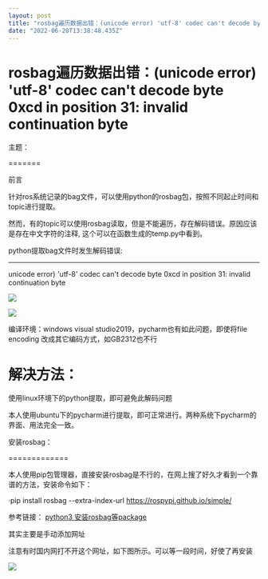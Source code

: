 ```yaml
---
layout: post
title: "rosbag遍历数据出错：(unicode error) 'utf-8' codec can't decode byte 0xcd in position 31: invalid continuation byte"
date: "2022-06-20T13:38:48.435Z"
---
```

rosbag遍历数据出错：(unicode error) 'utf-8' codec can't decode byte 0xcd in position 31: invalid continuation byte
===========================================================================================================

主题：


=======

前言

针对ros系统记录的bag文件，可以使用python的rosbag包，按照不同起止时间和topic进行提取。

然而，有的topic可以使用rosbag读取，但是不能遍历，存在解码错误。原因应该是存在中文字符的注释, 这个可以在函数生成的temp.py中看到。

python提取bag文件时发生解码错误:


-------------------------

unicode error) 'utf-8' codec can't decode byte 0xcd in position 31: invalid continuation byte

![](https://img2022.cnblogs.com/blog/2565755/202206/2565755-20220620201755887-1842240252.png)

![](https://img2022.cnblogs.com/blog/2565755/202206/2565755-20220620202456402-1030795126.png)

编译环境：windows visual studio2019，pycharm也有如此问题，即使将file encoding 改成其它编码方式，如GB2312也不行

解决方法：
=====

使用linux环境下的python提取，即可避免此解码问题

本人使用ubuntu下的pycharm进行提取，即可正常进行。两种系统下pycharm的界面、用法完全一致。

安装rosbag：


=============

本人使用pip包管理器，直接安装rosbag是不行的，在网上搜了好久才看到一个靠谱的方法，安装命令如下：

·pip install rosbag --extra-index-url https://rospypi.github.io/simple/

参考链接： [python3 安装rosbag等package](https://blog.csdn.net/heroacool/article/details/123138635)

其实主要是手动添加网址

注意有时国内网打不开这个网址，如下图所示。可以等一段时间，好使了再安装

![](https://img2022.cnblogs.com/blog/2565755/202206/2565755-20220620204757120-596515900.png)